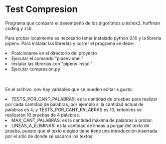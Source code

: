 # Test Compresion
Programa que compara el desempeño de los algoritmos unishox2, huffman coding y zlib.

Para probar localmente es necesario tener instalado python 3.10 y la librería pipenv.
Para instalar las librerías y correr el programa se debe:
<li>Posicionarse en el directorio del proyecto</li>
<li>Ejecutar el comando "pipenv shell"</li>
<li>Instalar las librerías con "pipenv install"</li>
<li>Ejecutar compresion.py</li>
<br><br>

En el archivo .env hay variables que se pueden editar a gusto:
<li>TESTS_POR_CANT_PALABRAS: es la cantidad de pruebas para realizar por cada cantidad de palabras, por ejemplo si la cantidad actual de palabras es 4, y TESTS_POR_CANT_PALABRAS es 10, entonces se realizarán 10 pruebas de 4 palabras.</li>
<li>MAX_CANT_PALABRAS: es la cantidad máxima de palabras a probar.</li>
<li>LINEAS_A_ELIMINAR: es la cantidad de lineas a purgar del texto de prueba, puesto que el texto elegido tiene tiene una introducción insertada por el sitio de donde se sacaron los textos.</li>

